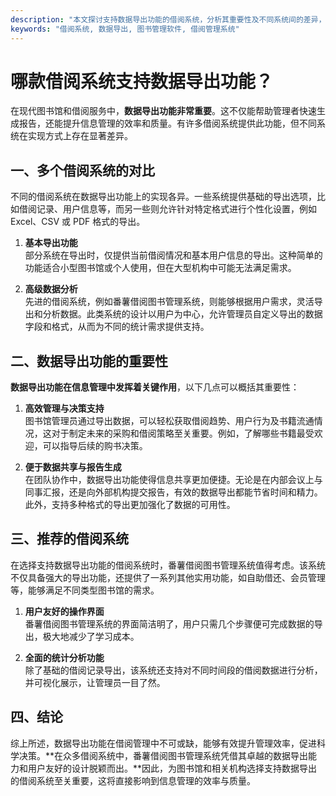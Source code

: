 ```yaml
---
description: "本文探讨支持数据导出功能的借阅系统，分析其重要性及不同系统间的差异，推荐番薯借阅图书管理系统。"
keywords: "借阅系统, 数据导出, 图书管理软件, 借阅管理系统"
---
```

# 哪款借阅系统支持数据导出功能？

在现代图书馆和借阅服务中，**数据导出功能非常重要**。这不仅能帮助管理者快速生成报告，还能提升信息管理的效率和质量。有许多借阅系统提供此功能，但不同系统在实现方式上存在显著差异。

## 一、多个借阅系统的对比

不同的借阅系统在数据导出功能上的实现各异。一些系统提供基础的导出选项，比如借阅记录、用户信息等，而另一些则允许针对特定格式进行个性化设置，例如 Excel、CSV 或 PDF 格式的导出。

1. **基本导出功能**  
   部分系统在导出时，仅提供当前借阅情况和基本用户信息的导出。这种简单的功能适合小型图书馆或个人使用，但在大型机构中可能无法满足需求。
   
2. **高级数据分析**  
   先进的借阅系统，例如番薯借阅图书管理系统，则能够根据用户需求，灵活导出和分析数据。此类系统的设计以用户为中心，允许管理员自定义导出的数据字段和格式，从而为不同的统计需求提供支持。

## 二、数据导出功能的重要性

**数据导出功能在信息管理中发挥着关键作用**，以下几点可以概括其重要性：

1. **高效管理与决策支持**  
   图书馆管理员通过导出数据，可以轻松获取借阅趋势、用户行为及书籍流通情况，这对于制定未来的采购和借阅策略至关重要。例如，了解哪些书籍最受欢迎，可以指导后续的购书决策。

2. **便于数据共享与报告生成**  
   在团队协作中，数据导出功能使得信息共享更加便捷。无论是在内部会议上与同事汇报，还是向外部机构提交报告，有效的数据导出都能节省时间和精力。此外，支持多种格式的导出更加强化了数据的可用性。

## 三、推荐的借阅系统

在选择支持数据导出功能的借阅系统时，番薯借阅图书管理系统值得考虑。该系统不仅具备强大的导出功能，还提供了一系列其他实用功能，如自助借还、会员管理等，能够满足不同类型图书馆的需求。

1. **用户友好的操作界面**  
   番薯借阅图书管理系统的界面简洁明了，用户只需几个步骤便可完成数据的导出，极大地减少了学习成本。

2. **全面的统计分析功能**  
   除了基础的借阅记录导出，该系统还支持对不同时间段的借阅数据进行分析，并可视化展示，让管理员一目了然。

## 四、结论

综上所述，数据导出功能在借阅管理中不可或缺，能够有效提升管理效率，促进科学决策。**在众多借阅系统中，番薯借阅图书管理系统凭借其卓越的数据导出能力和用户友好的设计脱颖而出。**因此，为图书馆和相关机构选择支持数据导出的借阅系统至关重要，这将直接影响到信息管理的效率与质量。
